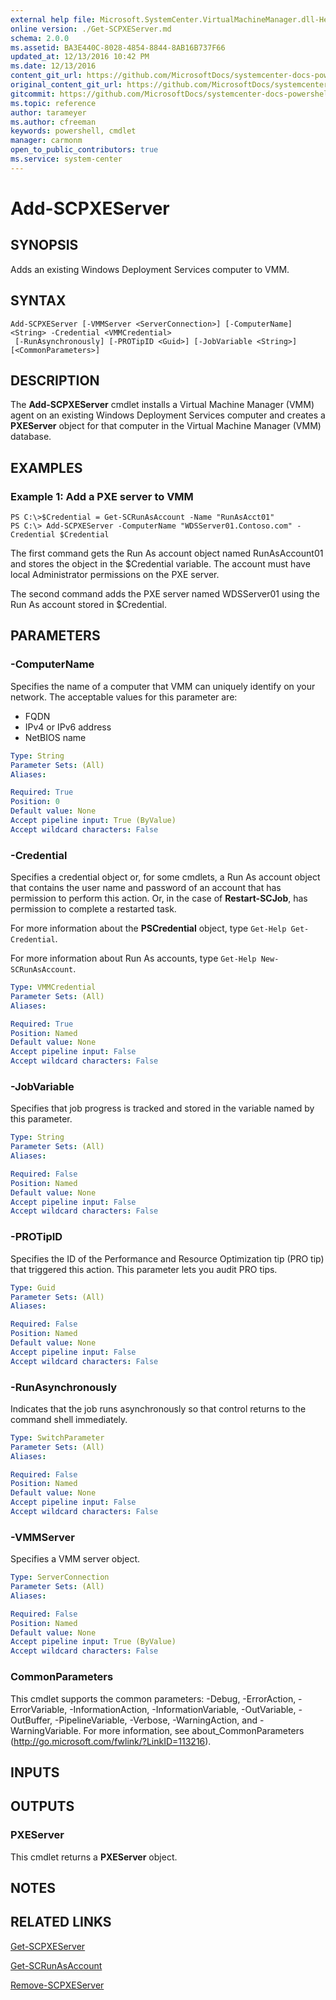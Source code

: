 ```yaml
---
external help file: Microsoft.SystemCenter.VirtualMachineManager.dll-Help.xml
online version: ./Get-SCPXEServer.md
schema: 2.0.0
ms.assetid: BA3E440C-8028-4854-8844-8AB16B737F66
updated_at: 12/13/2016 10:42 PM
ms.date: 12/13/2016
content_git_url: https://github.com/MicrosoftDocs/systemcenter-docs-powershell/blob/master/systemcenter-cmdlets/VirtualMachineManager/v1/Add-SCPXEServer.md
original_content_git_url: https://github.com/MicrosoftDocs/systemcenter-docs-powershell/blob/master/systemcenter-cmdlets/VirtualMachineManager/v1/Add-SCPXEServer.md
gitcommit: https://github.com/MicrosoftDocs/systemcenter-docs-powershell/blob/ea9507ac2178040476af5407227db8cb97701ea9/systemcenter-cmdlets/VirtualMachineManager/v1/Add-SCPXEServer.md
ms.topic: reference
author: tarameyer
ms.author: cfreeman
keywords: powershell, cmdlet
manager: carmonm
open_to_public_contributors: true
ms.service: system-center
---
```


# Add-SCPXEServer

## SYNOPSIS
Adds an existing Windows Deployment Services computer to VMM.

## SYNTAX

```
Add-SCPXEServer [-VMMServer <ServerConnection>] [-ComputerName] <String> -Credential <VMMCredential>
 [-RunAsynchronously] [-PROTipID <Guid>] [-JobVariable <String>] [<CommonParameters>]
```

## DESCRIPTION
The **Add-SCPXEServer** cmdlet installs a Virtual Machine Manager (VMM) agent on an existing Windows Deployment Services computer and creates a **PXEServer** object for that computer in the Virtual Machine Manager (VMM) database.

## EXAMPLES

### Example 1: Add a PXE server to VMM
```
PS C:\>$Credential = Get-SCRunAsAccount -Name "RunAsAcct01"
PS C:\> Add-SCPXEServer -ComputerName "WDSServer01.Contoso.com" -Credential $Credential
```

The first command gets the Run As account object named RunAsAccount01 and stores the object in the $Credential variable.
The account must have local Administrator permissions on the PXE server.

The second command adds the PXE server named WDSServer01 using the Run As account stored in $Credential.

## PARAMETERS

### -ComputerName
Specifies the name of a computer that VMM can uniquely identify on your network.
The acceptable values for this parameter are:

- FQDN
- IPv4 or IPv6 address
- NetBIOS name

```yaml
Type: String
Parameter Sets: (All)
Aliases: 

Required: True
Position: 0
Default value: None
Accept pipeline input: True (ByValue)
Accept wildcard characters: False
```

### -Credential
Specifies a credential object or, for some cmdlets, a Run As account object that contains the user name and password of an account that has permission to perform this action.
Or, in the case of **Restart-SCJob**, has permission to complete a restarted task.

For more information about the **PSCredential** object, type `Get-Help Get-Credential`.

For more information about Run As accounts, type `Get-Help New-SCRunAsAccount`.

```yaml
Type: VMMCredential
Parameter Sets: (All)
Aliases: 

Required: True
Position: Named
Default value: None
Accept pipeline input: False
Accept wildcard characters: False
```

### -JobVariable
Specifies that job progress is tracked and stored in the variable named by this parameter.

```yaml
Type: String
Parameter Sets: (All)
Aliases: 

Required: False
Position: Named
Default value: None
Accept pipeline input: False
Accept wildcard characters: False
```

### -PROTipID
Specifies the ID of the Performance and Resource Optimization tip (PRO tip) that triggered this action.
This parameter lets you audit PRO tips.

```yaml
Type: Guid
Parameter Sets: (All)
Aliases: 

Required: False
Position: Named
Default value: None
Accept pipeline input: False
Accept wildcard characters: False
```

### -RunAsynchronously
Indicates that the job runs asynchronously so that control returns to the command shell immediately.

```yaml
Type: SwitchParameter
Parameter Sets: (All)
Aliases: 

Required: False
Position: Named
Default value: None
Accept pipeline input: False
Accept wildcard characters: False
```

### -VMMServer
Specifies a VMM server object.

```yaml
Type: ServerConnection
Parameter Sets: (All)
Aliases: 

Required: False
Position: Named
Default value: None
Accept pipeline input: True (ByValue)
Accept wildcard characters: False
```

### CommonParameters
This cmdlet supports the common parameters: -Debug, -ErrorAction, -ErrorVariable, -InformationAction, -InformationVariable, -OutVariable, -OutBuffer, -PipelineVariable, -Verbose, -WarningAction, and -WarningVariable. For more information, see about_CommonParameters (http://go.microsoft.com/fwlink/?LinkID=113216).

## INPUTS

## OUTPUTS

### PXEServer
This cmdlet returns a **PXEServer** object.

## NOTES

## RELATED LINKS

[Get-SCPXEServer](xref:VirtualMachineManager/v1/Get-SCPXEServer.md)

[Get-SCRunAsAccount](xref:VirtualMachineManager/v1/Get-SCRunAsAccount.md)

[Remove-SCPXEServer](xref:VirtualMachineManager/v1/Remove-SCPXEServer.md)

